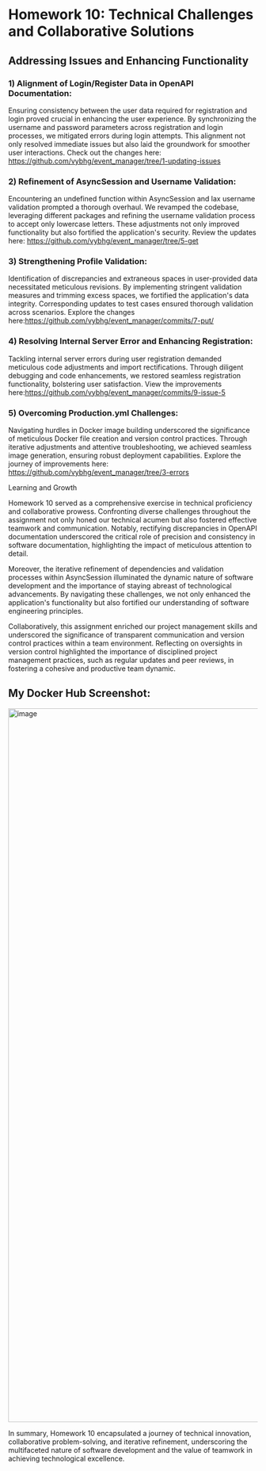 # Homework 10: Technical Challenges and Collaborative Solutions

## Addressing Issues and Enhancing Functionality

### 1) Alignment of Login/Register Data in OpenAPI Documentation:
Ensuring consistency between the user data required for registration and login proved crucial in enhancing the user experience. By synchronizing the username and password parameters across registration and login processes, we mitigated errors during login attempts. This alignment not only resolved immediate issues but also laid the groundwork for smoother user interactions. 
Check out the changes here: https://github.com/vybhg/event_manager/tree/1-updating-issues

### 2) Refinement of AsyncSession and Username Validation:
Encountering an undefined function within AsyncSession and lax username validation prompted a thorough overhaul. We revamped the codebase, leveraging different packages and refining the username validation process to accept only lowercase letters. These adjustments not only improved functionality but also fortified the application's security.
Review the updates here: https://github.com/vybhg/event_manager/tree/5-get

### 3) Strengthening Profile Validation:
Identification of discrepancies and extraneous spaces in user-provided data necessitated meticulous revisions. By implementing stringent validation measures and trimming excess spaces, we fortified the application's data integrity. Corresponding updates to test cases ensured thorough validation across scenarios. 
Explore the changes here:https://github.com/vybhg/event_manager/commits/7-put/

### 4) Resolving Internal Server Error and Enhancing Registration:
Tackling internal server errors during user registration demanded meticulous code adjustments and import rectifications. Through diligent debugging and code enhancements, we restored seamless registration functionality, bolstering user satisfaction. 
View the improvements here:https://github.com/vybhg/event_manager/commits/9-issue-5

### 5) Overcoming Production.yml Challenges:
Navigating hurdles in Docker image building underscored the significance of meticulous Docker file creation and version control practices. Through iterative adjustments and attentive troubleshooting, we achieved seamless image generation, ensuring robust deployment capabilities. 
Explore the journey of improvements here: https://github.com/vybhg/event_manager/tree/3-errors

Learning and Growth

Homework 10 served as a comprehensive exercise in technical proficiency and collaborative prowess. Confronting diverse challenges throughout the assignment not only honed our technical acumen but also fostered effective teamwork and communication. Notably, rectifying discrepancies in OpenAPI documentation underscored the critical role of precision and consistency in software documentation, highlighting the impact of meticulous attention to detail.

Moreover, the iterative refinement of dependencies and validation processes within AsyncSession illuminated the dynamic nature of software development and the importance of staying abreast of technological advancements. By navigating these challenges, we not only enhanced the application's functionality but also fortified our understanding of software engineering principles.

Collaboratively, this assignment enriched our project management skills and underscored the significance of transparent communication and version control practices within a team environment. Reflecting on oversights in version control highlighted the importance of disciplined project management practices, such as regular updates and peer reviews, in fostering a cohesive and productive team dynamic.

## My Docker Hub Screenshot:

<img width="1440" alt="image" src="https://github.com/vybhg/event_manager/assets/158224420/fb86e1d8-6356-4ef5-bf31-1f67413cd631">


In summary, Homework 10 encapsulated a journey of technical innovation, collaborative problem-solving, and iterative refinement, underscoring the multifaceted nature of software development and the value of teamwork in achieving technological excellence.
